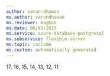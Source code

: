 ```yaml
---
author: varun-dhawan
ms.author: varundhawan
ms.reviewer: maghan
ms.date: 06/05/2025
ms.service: azure-database-postgresql
ms.subservice: flexible-server
ms.topic: include
ms.custom: automatically generated
---
```

17, 16, 15, 14, 13, 12, 11